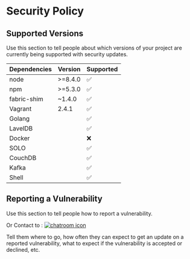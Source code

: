 # Security Policy

## Supported Versions

Use this section to tell people about which versions of your project are
currently being supported with security updates.

Dependencies    | Version | Supported          |
| ------------- | ------- | ------------------ |
| node          | >=8.4.0 | :white_check_mark: |
| npm           | >=5.3.0 | :white_check_mark: |
| fabric-shim   | ~1.4.0  | :white_check_mark: |
| Vagrant       | 2.4.1   | :white_check_mark: |
| Golang        |         | :white_check_mark: |
| LavelDB       |         | :white_check_mark: |
| Docker        |         | :x:                |
| SOLO          |         | :white_check_mark: |
| CouchDB       |         | :white_check_mark: |
| Kafka         |         | :white_check_mark: |
| Shell         |         | :white_check_mark: |

## Reporting a Vulnerability

Use this section to tell people how to report a vulnerability.

Or Contact to : [![chatroom icon](https://patrolavia.github.io/telegram-badge/chat.png)](https://t.me/Mekmun_Sopheaktra)

Tell them where to go, how often they can expect to get an update on a
reported vulnerability, what to expect if the vulnerability is accepted or
declined, etc.
